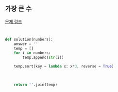 ## 가장 큰 수 

[문제 링크](https://school.programmers.co.kr/learn/courses/30/lessons/42746)


```python


def solution(numbers):
    answer = ''
    temp = []
    for i in numbers:
        temp.append(str(i))

    temp.sort(key = lambda x: x*3, reverse = True)
    
    
    
    return ''.join(temp)


```
